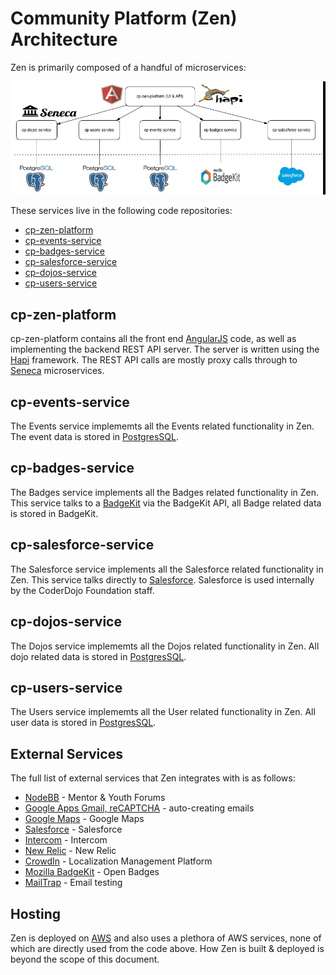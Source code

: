 # Community Platform (Zen) Architecture

Zen is primarily composed of a handful of microservices:

![](services-2.png)

These services live in the following code repositories:

* [cp-zen-platform](https://github.com/CoderDojo/cp-zen-platform)
* [cp-events-service](https://github.com/CoderDojo/cp-events-service)
* [cp-badges-service](https://github.com/CoderDojo/cp-badges-service)
* [cp-salesforce-service](https://github.com/CoderDojo/cp-salesforce-service)
* [cp-dojos-service](https://github.com/CoderDojo/cp-dojos-service)
* [cp-users-service](https://github.com/CoderDojo/cp-users-service)

## cp-zen-platform

cp-zen-platform contains all the front end [AngularJS](angularjs.org) code, as well as implementing the backend REST API server. The server is written using the [Hapi](hapijs.com) framework. The REST API calls are mostly proxy calls through to [Seneca](senecajs.org) microservices.

## cp-events-service

The Events service implememts all the Events related functionality in Zen. The event data is stored in [PostgresSQL](www.postgressql.org).

## cp-badges-service

The Badges service implements all the Badges related functionality in Zen. This service talks to a [BadgeKit](http://badgekit.openbadges.org) via the BadgeKit API, all Badge related data is stored in BadgeKit.

## cp-salesforce-service

The Salesforce service implements all the Salesforce related functionality in Zen. This service talks directly to [Salesforce](developer.salesforce.com). Salesforce is used internally by the CoderDojo Foundation staff.

## cp-dojos-service

The Dojos service implememts all the Dojos related functionality in Zen. All dojo related data is stored in [PostgresSQL](www.postgressql.org).

## cp-users-service

The Users service implememts all the User related functionality in Zen. All user data is stored in [PostgresSQL](www.postgressql.org).

## External Services

The full list of external services that Zen integrates with is as follows:

* [NodeBB](nodebb.org) - Mentor & Youth Forums
* [Google Apps Gmail, reCAPTCHA](developer.google.com) - auto-creating emails
* [Google Maps](maps.google.com) - Google Maps
* [Salesforce](salesforce.com) - Salesforce
* [Intercom](www.intercom.io) - Intercom
* [New Relic](www.newrelic.com) - New Relic
* [CrowdIn](https://crowdin.com/project/zen-community-platform) - Localization Management Platform
* [Mozilla BadgeKit](badgekit.openbadges.com) - Open Badges
* [MailTrap](mailtrap.io) - Email testing

## Hosting

Zen is deployed on [AWS](aws.amazon.com) and also uses a plethora of AWS services, none of which are directly used from the code above. How Zen is built & deployed is beyond the scope of this document.
